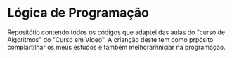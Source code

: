 # Lógica de Programação

Repositótio contendo todos os códigos que adaptei das aulas do "curso de Algoritmos" do "Curso em Vídeo".
A crianção deste tem como prpósito complartilhar os meus estudos e também melhorar/iniciar na programação.
